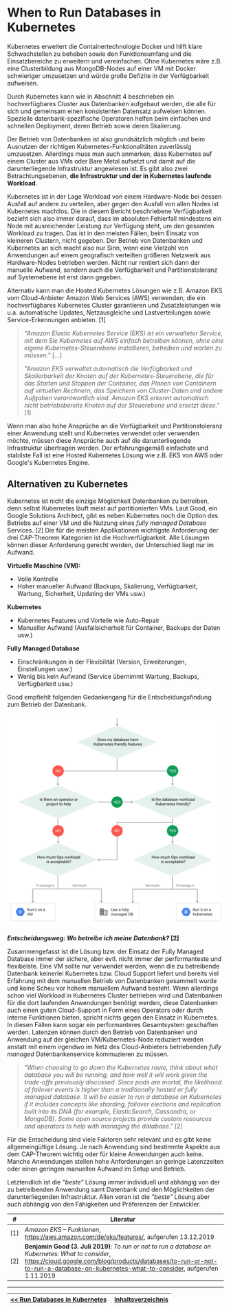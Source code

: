 # When to Run Databases in Kubernetes

Kubernetes erweitert die Containertechnologie Docker und hilft klare Schwachstellen zu beheben sowie den Funktionsumfang und die Einsatzbereiche zu erweitern und vereinfachen. Ohne Kubernetes wäre z.B. eine Clusterbildung aus MongoDB-Nodes auf einer VM mit Docker schwieriger umzusetzen und würde große Defizite in der Verfügbarkeit aufweisen.

Durch Kubernetes kann wie in Abschnitt 4 beschrieben ein hochverfügbares Cluster aus Datenbanken aufgebaut werden, die alle für sich und gemeinsam einen konsistenten Datensatz aufweisen können. Spezielle datenbank-spezifische Operatoren helfen beim einfachen und schnellen Deployment, deren Betrieb sowie deren Skalierung.

Der Betrieb von Datenbanken ist also grundsätzlich möglich und beim Ausnutzen der richtigen Kubernetes-Funktionalitäten zuverlässig umzusetzen. Allerdings muss man auch anmerken, dass Kubernetes auf einem Cluster aus VMs oder Bare Metal aufsetzt und damit auf die darunterliegende Infrastruktur angewiesen ist. Es gibt also zwei Betrachtungsebenen, **die Infrastruktur und der in Kubernetes laufende Workload**.

Kubernetes ist in der Lage Workload von einem Hardware-Node bei dessen Ausfall auf andere zu verteilen, aber gegen den Ausfall von allen Nodes ist Kubernetes machtlos. Die in diesem Bericht beschriebene Verfügbarkeit bezieht sich also immer darauf, dass im absoluten Fehlerfall mindestens ein Node mit ausreichender Leistung zur Verfügung steht, um den gesamten Workload zu tragen. Das ist in den meisten Fällen, beim Einsatz von kleineren Clustern, nicht gegeben. Der Betrieb von Datenbanken und Kubernetes an sich macht also nur Sinn, wenn eine Vielzahl von Anwendungen auf einem geografisch verteilten größeren Netzwerk aus Hardware-Nodes betrieben werden. Nicht nur rentiert sich dann der manuelle Aufwand, sondern auch die Verfügbarkeit und Partitionstoleranz auf Systemebene ist erst dann gegeben.

Alternativ kann man die Hosted Kubernetes Lösungen wie z.B. Amazon EKS vom Cloud-Anbieter Amazon Web Services (AWS) verwenden, die ein hochverfügbares Kubernetes Cluster garantieren und Zusatzleistungen wie u.a. automatische Updates, Netzausgleiche und Lastverteilungen sowie Service-Erkennungen anbieten. [1]

> _"Amazon Elastic Kubernetes Service (EKS) ist ein verwalteter Service, mit dem Sie Kubernetes auf AWS einfach betreiben können, ohne eine eigene Kubernetes-Steuerebene installieren, betreiben und warten zu müssen."_ [...]
>
> _"Amazon EKS verwaltet automatisch die Verfügbarkeit und Skalierbarkeit der Knoten auf der Kubernetes-Steuerebene, die für das Starten und Stoppen der Container, das Planen von Containern auf virtuellen Rechnern, das Speichern von Cluster-Daten und andere Aufgaben verantwortlich sind. Amazon EKS erkennt automatisch nicht betriebsbereite Knoten auf der Steuerebene und ersetzt diese."_ [1]

Wenn man also hohe Ansprüche an die Verfügbarkeit und Partitionstoleranz einer Anwendung stellt und Kubernetes verwendet oder verwenden möchte, müssen diese Ansprüche auch auf die darunterliegende Infrastruktur übertragen werden. Der erfahrungsgemäß einfachste und stabilste Fall ist eine Hosted Kubernetes Lösung wie z.B. EKS von AWS oder Google's Kubernetes Engine.

## Alternativen zu Kubernetes

Kubernetes ist nicht die einzige Möglichkeit Datenbanken zu betreiben, denn selbst Kubernetes läuft meist auf partitionierten VMs. Laut Good, ein Google Solutions Architect, gibt es neben Kubernetes noch die Option des Betriebs auf einer VM und die Nutzung eines _fully managed Database_ Services. [2] Die für die meisten Applikationen wichtigste Anforderung der drei CAP-Theorem Kategorien ist die Hochverfügbarkeit. Alle Lösungen können dieser Anforderung gerecht werden, der Unterschied liegt nur im Aufwand.

**Virtuelle Maschine (VM):**

- Volle Kontrolle
- Hoher manueller Aufwand (Backups, Skalierung, Verfügbarkeit, Wartung, Sicherheit, Updating der VMs usw.)

**Kubernetes**

- Kubernetes Features und Vorteile wie Auto-Repair
- Manueller Aufwand (Ausfallsicherheit für Container, Backups der Daten usw.)

**Fully Managed Database**

- Einschränkungen in der Flexibilität (Version, Erweiterungen, Einstellungen usw.)
- Wenig bis kein Aufwand (Service übernimmt Wartung, Backups, Verfügbarkeit usw.)

Good empfiehlt folgenden Gedankengang für die Entscheidungsfindung zum Betrieb der Datenbank.

![When to Run a Database in Kubernetes](./images/decision.png)

**_Entscheidungsweg: Wo betreibe ich meine Datenbank?_ [2]**

Zusammengefasst ist die Lösung bzw. der Einsatz der Fully Managed Database immer der sichere, aber evtl. nicht immer der performanteste und flexibelste. Eine VM sollte nur verwendet werden, wenn die zu betreibende Datenbank keinerlei Kubernetes bzw. Cloud Support liefert und bereits viel Erfahrung mit dem manuellen Betrieb von Datenbanken gesammelt wurde und keine Scheu vor hohem manuellem Aufwand besteht. Wenn allerdings schon viel Workload in Kubernetes Cluster betrieben wird und Datenbanken für die dort laufenden Anwendungen benötigt werden, diese Datenbanken auch einen guten Cloud-Support in Form eines Operators oder durch interne Funktionen bieten, spricht nichts gegen den Einsatz in Kubernetes. In diesen Fällen kann sogar ein performanteres Gesamtsystem geschaffen werden. Latenzen können durch den Betrieb von Datenbanken und Anwendung auf der gleichen VM/Kubernetes-Node reduziert werden anstatt mit einem irgendwo im Netz des Cloud-Anbieters betriebenden _fully managed_ Datenbankenservice kommuzieren zu müssen.

> _"When choosing to go down the Kubernetes route, think about what database you will be running, and how well it will work given the trade-offs previously discussed. Since pods are mortal, the likelihood of failover events is higher than a traditionally hosted or fully managed database. It will be easier to run a database on Kubernetes if it includes concepts like sharding, failover elections and replication built into its DNA (for example, ElasticSearch, Cassandra, or MongoDB). Some open source projects provide custom resources and operators to help with managing the database."_ [2]

Für die Entscheidung sind viele Faktoren sehr relevant und es gibt keine allgemeingültige Lösung. Je nach Anwendung sind bestimmte Aspekte aus dem CAP-Theorem wichtig oder für kleine Anwendungen auch keine. Manche Anwendungen stellen hohe Anforderungen an geringe Latenzzeiten oder einen geringen manuellen Aufwand im Setup und Betrieb.

Letztendlich ist die _"beste"_ Lösung immer individuell und abhängig von der zu betreibenden Anwendung samt Datenbank und den Möglichkeiten der darunterliegenden Infrastruktur. Allen voran ist die _"beste"_ Lösung aber auch abhängig von den Fähigkeiten und Präferenzen der Entwickler.

| #   | Literatur                                                                                                                                                                                                                                  |
| --- | ------------------------------------------------------------------------------------------------------------------------------------------------------------------------------------------------------------------------------------------ |
| [1] | _Amazon EKS – Funktionen_, https://aws.amazon.com/de/eks/features/, aufgerufen 13.12.2019                                                                                                                                                  |
| [2] | **Benjamin Good (3. Juli 2019)**: _To run or not to run a database on Kubernetes: What to consider_, https://cloud.google.com/blog/products/databases/to-run-or-not-to-run-a-database-on-kubernetes-what-to-consider, aufgerufen 1.11.2019 |

---

| [<< Run Databases in Kubernetes ](4_dbInK8s.md) |  [Inhaltsverzeichnis](0_inhalt.md) |
| ----------------------------------------------- | ---------------------------------- |

